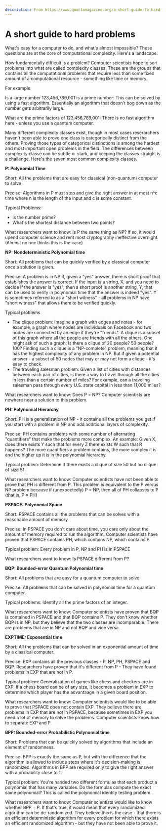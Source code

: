 ```yaml
---
description: From https://www.quantamagazine.org/a-short-guide-to-hard-problems-20180716/
---
```


# A short guide to hard problems

What's easy for a computer to do, and what's almost impossible? These questions are at the core of computational complexity. Here's a landscape.



How fundamentally difficult is a problem? Computer scientists hope to sort problems into what are called complexity classes. These are the groups that contains all the computational problems that require less than some fixed amount of a computational resource - something like time or memory.



For example:&#x20;

Is a large number 123,456,789,001 is a prime number: This can be solved by using a fast algorithm. Essentially an algorithm that doesn't bog down as the number gets arbitrarily large.

What are the prime factors of 123,456,789,001: There is no fast algorithm here - unless you use a quantum computer.



Many different complexity classes exist, though in most cases reserarchers haven't been able to prove one class is categorically distinct from the others. Proving those types of categorical distinctions is among the hardest and most important open problems in the field. The differences between complexity classe can be subtle or stark, and keeping the classes straight is a challenge. Here's the seven most common complexity classes.



**P: Polynomial Time**

Short: All the problems that are easy for classical (non-quantum) computer to solve

Precise: Algorithms in P must stop and give the right answer in at most n^c time where n is the length of the input and c is some constant.

Typical Problems:

* Is the number prime?
* What's the shortest distance between two points?

What researchers want to know: Is P the same thing as NP? If so, it would upend computer science and rent most cryptography ineffective overnight. (Almost no one thinks this is the case)



**NP: Nondeterministic Polynomial time**

Short: All problems that can be quickly verified by a classical computer once a solution is given.

Precise: A problem is in NP if, given a "yes" answer, there is short proof that establishes the answer is correct. If the input is a string, X, and you need to decide if the answer is "yes", then a short proof is another string, Y, that can be used to verify in polynomial time that the answer is indeed "yes". Y is sometimes referred to as a "short witness" - all problems in NP have "short witness" that allows them to be verified quickly.

Typical problems

* The clique problem: Imagine a graph with edges and notes - for example, a graph where nodes are individuals on Facebook and two nodes are connected by an edge if they're "friends". A clique is a subset of this graph where all the people are friends with all the others. One might ask of such a graph: Is there a clique of 20 people? 50 people? 100? Finding such a clique is a "NP-complete" problem, meaning that it has the highest complexity of any problem in NP. But if given a potential answer - a subset of 50 nodes that may or may not form a clique - it's easy to check.
* The traveling salesman problem: Given a list of cities with distances between each pair of cities, is there a way to travel through all the cities in less than a certain number of miles? For example, can a traveling salesman pass through every U.S. state capital in less than 11,000 miles?

What researchers want to know: Does P = NP? Computer scientists are nowhere near a solution to this problem.



**PH: Polynomial Hierarchy**

Short: PH is a generalization of NP - it contains all the problems you get if you start with a problem in NP and add additional layers of complexity.

Precise: PH contains problems with some number of alternating "quantifiers" that make the problems more complex. An example: Given X, does there exists Y such that for every Z there exists W such that R happens? The more quantifiers a problem contains, the more complex it is and the higher up it is in the polynomial hierarchy.

Typical problem: Determine if there exists a clique of size 50 but no clique of size 51.

What researchers want to know: Computer scientists have not been able to prove that PH is different from P. This problem is equivalent to the P versus NP problem because if (unexpectedly) P = NP, then all of PH collapses to P (that is, P = PH)



**PSPACE: Polynomial Space**

Short: PSPACE contains all the problems that can be solves with a reasonable amount of memory

Precise: In PSPACE you don't care about time, you care only about the amount of memory required to run the algorithm. Computer scientists have proven that PSPACE contains PH, which contains NP, which contains P.

Typical problem: Every problem in P, NP and PH is in PSPACE

What researchers want to know: Is PSPACE different from P?



**BQP: Bounded-error Quantum Polynomial time**

Short: All problems that are easy for a quantum computer to solve

Precise: All problems that can be solved in polynomial time for a quantum computer.

Typical problems: Identify all the prime factors of an integer.

What researchers want to know: Computer scientists have proven that BQP is contained in PSPACE and that BQP contains P. They don't know whether BQP is in NP, but they believe that the two classes are incomparable. There are problems that are in NP and not BQP and vice versa.



**EXPTIME: Exponential time**

Short: All the problems that can be solved in an exponential amount of time by a classical computer.

Precise: EXP contains all the previous classes - P, NP, PH, PSPACE and BQP. Researchers have proven that it's different from P - They have found problems in EXP that are not in P.

Typical problem: Generalization of games like chess and checkers are in EXP. If a chess board can be of any size, it becomes a problem in EXP to determine which player has the advantaage in a given board position.

What researchers want to know: Computer scientists would like to be able to prove that PSPACE does not contain EXP. They believe there are problems in EXP that are not in PSPACE, because sometimes in EXP you need a lot of memory to solve the problems. Computer scientists know how to separate EXP and P.



**BPP: Bounded-error Probabilistic Polynomial time**

Short: Problems that can be quickly solved by algorithms that include an element of randomness.

Precise: BPP is exactly the same as P, but with the difference that the algorithm is allowed to include steps where it's decision-making is randomized. Algorithms in BPP are required only to give the right answer with a probability close to 1.

Typical problem: You're handed two different formulas that each product a polynomial that has many variables. Do the formulas compute the exact same polynomial? This is called the polynomial identity testing problem.

What researchers want to know: Computer scientists would like to know whether BPP = P. If that's true, it would mean that every randomized algorithm can be de-randomized. They believe this is the case - that there is an efficient deterministic algorithm for every problem for which there exists an efficient randomized algorithm - but they have not been able to prove it.
